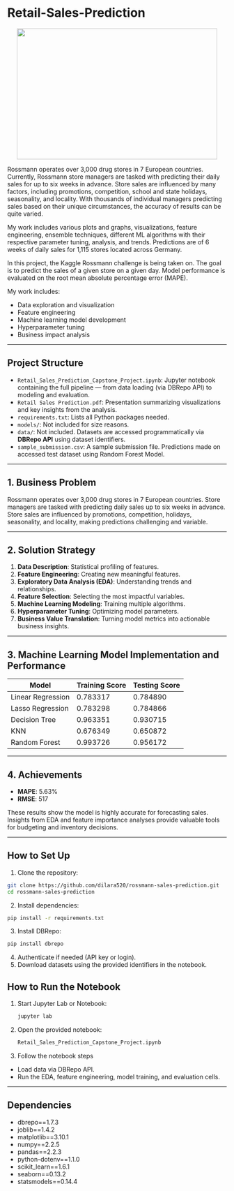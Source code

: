 # Retail-Sales-Prediction

<p align="center">
  <img width="460" height="300" src="https://upload.wikimedia.org/wikipedia/commons/thumb/b/b2/Ro%C3%9Fmann-Markt_in_Berlin.jpg/1024px-Ro%C3%9Fmann-Markt_in_Berlin.jpg">
</p>

Rossmann operates over 3,000 drug stores in 7 European countries. Currently, Rossmann store managers are tasked with predicting their daily sales for up to six weeks in advance. Store sales are influenced by many factors, including promotions, competition, school and state holidays, seasonality, and locality. With thousands of individual managers predicting sales based on their unique circumstances, the accuracy of results can be quite varied.

My work includes various plots and graphs, visualizations, feature engineering, ensemble techniques, different ML algorithms with their respective parameter tuning, analysis, and trends. Predictions are of 6 weeks of daily sales for 1,115 stores located across Germany.

In this project, the Kaggle Rossmann challenge is being taken on. The goal is to predict the sales of a given store on a given day. Model performance is evaluated on the root mean absolute percentage error (MAPE).

My work includes:
- Data exploration and visualization
- Feature engineering
- Machine learning model development
- Hyperparameter tuning
- Business impact analysis

---

## Project Structure

- `Retail_Sales_Prediction_Capstone_Project.ipynb`: Jupyter notebook containing the full pipeline — from data loading (via DBRepo API) to modeling and evaluation.
- `Retail Sales Prediction.pdf`: Presentation summarizing visualizations and key insights from the analysis.
- `requirements.txt`: Lists all Python packages needed.
- `models/`: Not included for size reasons.
- `data/`: Not included. Datasets are accessed programmatically via **DBRepo API** using dataset identifiers.
- `sample_submission.csv`: A sample submission file. Predictions made on accessed test dataset using Random Forest Model.

---

## 1. Business Problem

Rossmann operates over 3,000 drug stores in 7 European countries. Store managers are tasked with predicting daily sales up to six weeks in advance. Store sales are influenced by promotions, competition, holidays, seasonality, and locality, making predictions challenging and variable.

---

## 2. Solution Strategy

1. **Data Description**: Statistical profiling of features.
2. **Feature Engineering**: Creating new meaningful features.
3. **Exploratory Data Analysis (EDA)**: Understanding trends and relationships.
4. **Feature Selection**: Selecting the most impactful variables.
5. **Machine Learning Modeling**: Training multiple algorithms.
6. **Hyperparameter Tuning**: Optimizing model parameters.
7. **Business Value Translation**: Turning model metrics into actionable business insights.

---

## 3. Machine Learning Model Implementation and Performance

| Model                | Training Score | Testing Score |
|----------------------|----------------|---------------|
| Linear Regression     | 0.783317        | 0.784890      |
| Lasso Regression      | 0.783298        | 0.784866      |
| Decision Tree         | 0.963351        | 0.930715      |
| KNN                   | 0.676349        | 0.650872      |
| Random Forest         | 0.993726        | 0.956172      |

---

## 4. Achievements

- **MAPE**: 5.63%
- **RMSE**: 517

These results show the model is highly accurate for forecasting sales. Insights from EDA and feature importance analyses provide valuable tools for budgeting and inventory decisions.

---

## How to Set Up

1. Clone the repository:

```bash
git clone https://github.com/dilara520/rossmann-sales-prediction.git
cd rossmann-sales-prediction
```
2. Install dependencies:
```bash
pip install -r requirements.txt
```
3. Install DBRepo:
```bash
pip install dbrepo
```
4. Authenticate if needed (API key or login).
5. Download datasets using the provided identifiers in the notebook.

## How to Run the Notebook

1. Start Jupyter Lab or Notebook:
   ```bash
   jupyter lab
   ```
2. Open the provided notebook:
   ```bash
   Retail_Sales_Prediction_Capstone_Project.ipynb
   ```
3. Follow the notebook steps
- Load data via DBRepo API.
-  Run the EDA, feature engineering, model training, and evaluation cells.

---

## Dependencies

- dbrepo==1.7.3
- joblib==1.4.2
- matplotlib==3.10.1
- numpy==2.2.5
- pandas==2.2.3
- python-dotenv==1.1.0
- scikit_learn==1.6.1
- seaborn==0.13.2
- statsmodels==0.14.4
